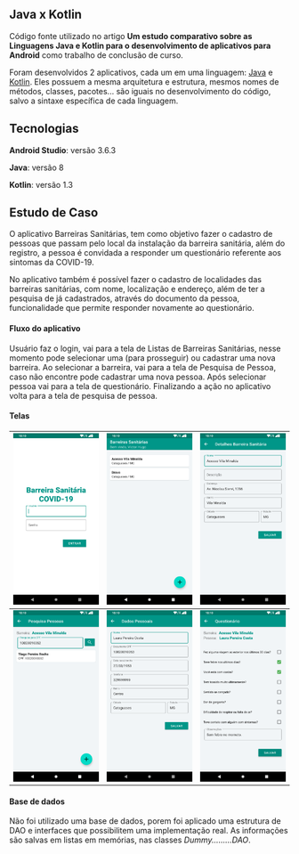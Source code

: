 ## Java x Kotlin
Código fonte utilizado no artigo **Um estudo comparativo sobre as Linguagens Java e Kotlin para o desenvolvimento de aplicativos para Android** como trabalho de conclusão de curso.

Foram desenvolvidos 2 aplicativos, cada um em uma linguagem: [Java](/java) e [Kotlin](/kotlin). Eles possuem a mesma arquitetura e estrutura, mesmos nomes de métodos, classes, pacotes... são iguais no desenvolvimento do código, salvo a sintaxe específica de cada linguagem.


## Tecnologias

**Android Studio**: versão 3.6.3

**Java**: versão 8

**Kotlin**: versão 1.3


## Estudo de Caso
O aplicativo Barreiras Sanitárias, tem como objetivo fazer o cadastro de
pessoas que passam pelo local da instalação da barreira sanitária, além do registro, a
pessoa é convidada a responder um questionário referente aos sintomas da COVID-19.

No aplicativo também é possível fazer o cadastro de localidades das barreiras
sanitárias, com nome, localização e endereço, além de ter a pesquisa de já
cadastrados, através do documento da pessoa, funcionalidade que permite responder
novamente ao questionário.


#### Fluxo do aplicativo
 Usuário faz o login, vai para a tela de Listas de Barreiras Sanitárias, nesse momento pode selecionar uma (para prosseguir) ou cadastrar uma nova barreira. Ao selecionar a barreira, vai para a tela de Pesquisa de Pessoa, caso não encontre pode cadastrar uma nova pessoa. Após selecionar pessoa vai para a tela de questionário. Finalizando a ação no aplicativo volta para a tela de pesquisa de pessoa.

#### Telas

|![Login](prints/1.1-Login.png)|![Lista Barreiras](prints/2.1-Barreiras.png) |![Detalhes Barreira](prints/2.2-Nova_barreira.png) |
|-|-|-|
|![Pesquisa Pessoas](prints/3.1-Pesquisa_pessoa.png)|![Detalhes Pessoas](prints/3.2-Dados_pessoais.png)| ![Questionario](prints/4.1-Questionario.png)|


#### Base de dados
Não foi utilizado uma base de dados, porem foi aplicado uma estrutura de DAO e interfaces que possibilitem uma implementação real. As informações são salvas em  listas em memórias, nas classes *Dummy.........DAO*.   
